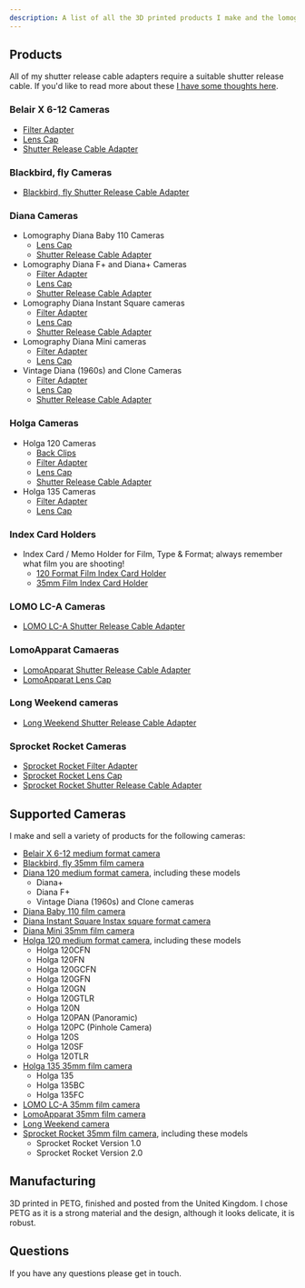 ```yaml
---
description: A list of all the 3D printed products I make and the lomography cameras they work with.
---
```

## Products
All of my shutter release cable adapters require a suitable shutter release cable. If you'd like to read more about these [I have some thoughts here](shutter-release-cable.md).

### Belair X 6-12 Cameras ###
- [Filter Adapter](belair-x-6-12-filter.md)
- [Lens Cap](belair-x-6-12-lens-cap.md)
- [Shutter Release Cable Adapter](belair-x-6-12-adapter.md)

### Blackbird, fly Cameras ###
- [Blackbird, fly Shutter Release Cable Adapter](blackbird-fly-adapter.md)

### Diana Cameras
- Lomography Diana Baby 110 Cameras
  - [Lens Cap](diana-baby-110-lens-cap.md)
  - [Shutter Release Cable Adapter](diana-baby-110-adapter.md)
- Lomography Diana F+ and Diana+ Cameras
  - [Filter Adapter](diana-f+-filter.md)
  - [Lens Cap](diana-f+-lens-cap.md)
  - [Shutter Release Cable Adapter](diana-f+-adapter.md)
- Lomography Diana Instant Square cameras
  - [Filter Adapter](diana-instant-square-filter.md)
  - [Lens Cap](diana-instant-square-lens-cap.md)
  - [Shutter Release Cable Adapter](diana-instant-square-adapter.md)
- Lomography Diana Mini cameras
  - [Filter Adapter](diana-mini-filter.md)
  - [Lens Cap](diana-mini-lens-cap.md)
- Vintage Diana (1960s) and Clone Cameras
  - [Filter Adapter](diana-f+-filter.md)
  - [Lens Cap](diana-f+-lens-cap.md)
  - [Shutter Release Cable Adapter](diana-adapter.md)

### Holga Cameras
- Holga 120 Cameras
  - [Back Clips](holga-120-back-clips.md)
  - [Filter Adapter](holga-filter.md)
  - [Lens Cap](holga-120-lens-cap.md)
  - [Shutter Release Cable Adapter](holga-120-v2-adapter.md)
- Holga 135 Cameras
  - [Filter Adapter](holga-135-filter.md)
  - [Lens Cap](holga-135-lens-cap.md)

### Index Card Holders
- Index Card / Memo Holder for Film, Type & Format; always remember what film you are shooting!
  - [120 Format Film Index Card Holder](120-film-index-card-holder.md)
  - [35mm Film Index Card Holder](35mm-film-index-card-holder.md)

### LOMO LC-A Cameras
- [LOMO LC-A Shutter Release Cable Adapter](lomo-lc-a-adapter.md)

### LomoApparat Camaeras
- [LomoApparat Shutter Release Cable Adapter](lomoapparat-adapter.md)
- [LomoApparat Lens Cap](lomoapparat-lens-cap.md)

### Long Weekend cameras
- [Long Weekend Shutter Release Cable Adapter](long-weekend-adapter.md)

### Sprocket Rocket Cameras
- [Sprocket Rocket Filter Adapter](lomography-sprocket-rocket-filter.md)
- [Sprocket Rocket Lens Cap](lomography-sprocket-rocket-lens-cap.md)
- [Sprocket Rocket Shutter Release Cable Adapter](lomography-sprocket-rocket.md)

## Supported Cameras
I make and sell a variety of products for the following cameras:

- [Belair X 6-12 medium format camera](http://camera-wiki.org/wiki/Lomography_Belair_X_6-12)
- [Blackbird, fly 35mm film camera](http://camera-wiki.org/wiki/Blackbird,_fly)
- [Diana 120 medium format camera](https://en.wikipedia.org/wiki/Diana_(camera)), including these models
  - Diana+
  - Diana F+
  - Vintage Diana (1960s) and Clone cameras
- [Diana Baby 110 film camera](http://camera-wiki.org/wiki/Diana_Baby_110)
- [Diana Instant Square Instax square format camera](http://camera-wiki.org/wiki/Diana_Instant_Square)
- [Diana Mini 35mm film camera](http://camera-wiki.org/wiki/Diana_Mini)
- [Holga 120 medium format camera](https://en.wikipedia.org/wiki/Holga), including these models
  - Holga 120CFN
  - Holga 120FN
  - Holga 120GCFN
  - Holga 120GFN
  - Holga 120GN
  - Holga 120GTLR
  - Holga 120N
  - Holga 120PAN (Panoramic)
  - Holga 120PC (Pinhole Camera)
  - Holga 120S
  - Holga 120SF
  - Holga 120TLR
- [Holga 135 35mm film camera](http://camera-wiki.org/wiki/Holga_135)
  - Holga 135
  - Holga 135BC
  - Holga 135FC
- [LOMO LC-A 35mm film camera](http://camera-wiki.org/wiki/LOMO_LC-A)
- [LomoApparat 35mm film camera](http://camera-wiki.org/wiki/LomoApparat)
- [Long Weekend camera](https://www.longweekendbrand.com/)
- [Sprocket Rocket 35mm film camera](http://camera-wiki.org/wiki/Lomographic_Sprocket_Rocket), including these models
  - Sprocket Rocket Version 1.0
  - Sprocket Rocket Version 2.0

## Manufacturing
3D printed in PETG, finished and posted from the United Kingdom. I chose PETG as it is a strong material and the design, although it looks delicate, it is robust.

## Questions
If you have any questions please get in touch.
